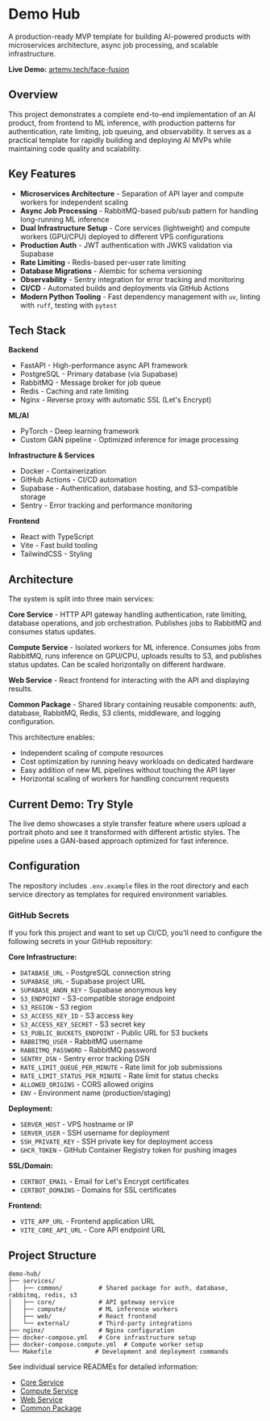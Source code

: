 # Demo Hub

A production-ready MVP template for building AI-powered products with microservices architecture, async job processing, and scalable infrastructure.

**Live Demo:** [artemv.tech/face-fusion](https://artemv.tech/face-fusion)

## Overview

This project demonstrates a complete end-to-end implementation of an AI product, from frontend to ML inference, with production patterns for authentication, rate limiting, job queuing, and observability. It serves as a practical template for rapidly building and deploying AI MVPs while maintaining code quality and scalability.

## Key Features

- **Microservices Architecture** - Separation of API layer and compute workers for independent scaling
- **Async Job Processing** - RabbitMQ-based pub/sub pattern for handling long-running ML inference
- **Dual Infrastructure Setup** - Core services (lightweight) and compute workers (GPU/CPU) deployed to different VPS configurations
- **Production Auth** - JWT authentication with JWKS validation via Supabase
- **Rate Limiting** - Redis-based per-user rate limiting
- **Database Migrations** - Alembic for schema versioning
- **Observability** - Sentry integration for error tracking and monitoring
- **CI/CD** - Automated builds and deployments via GitHub Actions
- **Modern Python Tooling** - Fast dependency management with `uv`, linting with `ruff`, testing with `pytest`

## Tech Stack

**Backend**
- FastAPI - High-performance async API framework
- PostgreSQL - Primary database (via Supabase)
- RabbitMQ - Message broker for job queue
- Redis - Caching and rate limiting
- Nginx - Reverse proxy with automatic SSL (Let's Encrypt)

**ML/AI**
- PyTorch - Deep learning framework
- Custom GAN pipeline - Optimized inference for image processing

**Infrastructure & Services**
- Docker - Containerization
- GitHub Actions - CI/CD automation
- Supabase - Authentication, database hosting, and S3-compatible storage
- Sentry - Error tracking and performance monitoring

**Frontend**
- React with TypeScript
- Vite - Fast build tooling
- TailwindCSS - Styling

## Architecture

The system is split into three main services:

**Core Service** - HTTP API gateway handling authentication, rate limiting, database operations, and job orchestration. Publishes jobs to RabbitMQ and consumes status updates.

**Compute Service** - Isolated workers for ML inference. Consumes jobs from RabbitMQ, runs inference on GPU/CPU, uploads results to S3, and publishes status updates. Can be scaled horizontally on different hardware.

**Web Service** - React frontend for interacting with the API and displaying results.

**Common Package** - Shared library containing reusable components: auth, database, RabbitMQ, Redis, S3 clients, middleware, and logging configuration.

This architecture enables:
- Independent scaling of compute resources
- Cost optimization by running heavy workloads on dedicated hardware
- Easy addition of new ML pipelines without touching the API layer
- Horizontal scaling of workers for handling concurrent requests

## Current Demo: Try Style

The live demo showcases a style transfer feature where users upload a portrait photo and see it transformed with different artistic styles. The pipeline uses a GAN-based approach optimized for fast inference.

## Configuration

The repository includes `.env.example` files in the root directory and each service directory as templates for required environment variables.

### GitHub Secrets

If you fork this project and want to set up CI/CD, you'll need to configure the following secrets in your GitHub repository:

**Core Infrastructure:**
- `DATABASE_URL` - PostgreSQL connection string
- `SUPABASE_URL` - Supabase project URL
- `SUPABASE_ANON_KEY` - Supabase anonymous key
- `S3_ENDPOINT` - S3-compatible storage endpoint
- `S3_REGION` - S3 region
- `S3_ACCESS_KEY_ID` - S3 access key
- `S3_ACCESS_KEY_SECRET` - S3 secret key
- `S3_PUBLIC_BUCKETS_ENDPOINT` - Public URL for S3 buckets
- `RABBITMQ_USER` - RabbitMQ username
- `RABBITMQ_PASSWORD` - RabbitMQ password
- `SENTRY_DSN` - Sentry error tracking DSN
- `RATE_LIMIT_QUEUE_PER_MINUTE` - Rate limit for job submissions
- `RATE_LIMIT_STATUS_PER_MINUTE` - Rate limit for status checks
- `ALLOWED_ORIGINS` - CORS allowed origins
- `ENV` - Environment name (production/staging)

**Deployment:**
- `SERVER_HOST` - VPS hostname or IP
- `SERVER_USER` - SSH username for deployment
- `SSH_PRIVATE_KEY` - SSH private key for deployment access
- `GHCR_TOKEN` - GitHub Container Registry token for pushing images

**SSL/Domain:**
- `CERTBOT_EMAIL` - Email for Let's Encrypt certificates
- `CERTBOT_DOMAINS` - Domains for SSL certificates

**Frontend:**
- `VITE_APP_URL` - Frontend application URL
- `VITE_CORE_API_URL` - Core API endpoint URL

## Project Structure

```
demo-hub/
├── services/
│   ├── common/          # Shared package for auth, database, rabbitmq, redis, s3
│   ├── core/            # API gateway service
│   ├── compute/         # ML inference workers
│   ├── web/             # React frontend
│   └── external/        # Third-party integrations
├── nginx/               # Nginx configuration
├── docker-compose.yml   # Core infrastructure setup
├── docker-compose.compute.yml  # Compute worker setup
└── Makefile            # Development and deployment commands
```

See individual service READMEs for detailed information:
- [Core Service](services/core/README.md)
- [Compute Service](services/compute/README.md)
- [Web Service](services/web/README.md)
- [Common Package](services/common/README.md)
